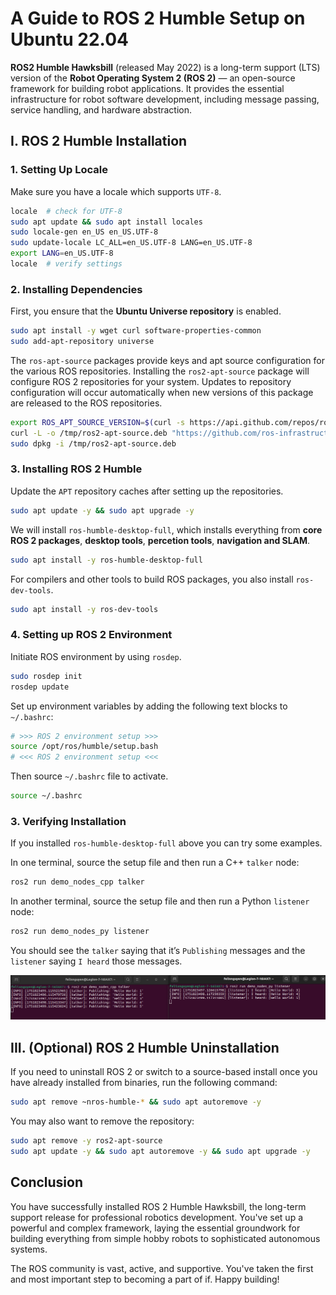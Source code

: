 # A Guide to ROS 2 Humble Setup on Ubuntu 22.04

**ROS2 Humble Hawksbill** (released May 2022) is a long-term support (LTS) version of the **Robot Operating System 2 (ROS 2)** — an open-source framework for building robot applications. It provides the essential infrastructure for robot software development, including message passing, service handling, and hardware abstraction.

## I. ROS 2 Humble Installation

### 1. Setting Up Locale

Make sure you have a locale which supports `UTF-8`.

```sh
locale  # check for UTF-8
sudo apt update && sudo apt install locales
sudo locale-gen en_US en_US.UTF-8
sudo update-locale LC_ALL=en_US.UTF-8 LANG=en_US.UTF-8
export LANG=en_US.UTF-8
locale  # verify settings
```

### 2. Installing Dependencies

First, you ensure that the **Ubuntu Universe repository** is enabled.

```sh
sudo apt install -y wget curl software-properties-common
sudo add-apt-repository universe
```

The `ros-apt-source` packages provide keys and apt source configuration for the various ROS repositories. Installing the `ros2-apt-source` package will configure ROS 2 repositories for your system. Updates to repository configuration will occur automatically when new versions of this package are released to the ROS repositories.

```sh
export ROS_APT_SOURCE_VERSION=$(curl -s https://api.github.com/repos/ros-infrastructure/ros-apt-source/releases/latest | grep -F "tag_name" | awk -F\" '{print $4}')
curl -L -o /tmp/ros2-apt-source.deb "https://github.com/ros-infrastructure/ros-apt-source/releases/download/${ROS_APT_SOURCE_VERSION}/ros2-apt-source_${ROS_APT_SOURCE_VERSION}.$(. /etc/os-release && echo $VERSION_CODENAME)_all.deb" # If using Ubuntu derivates use $UBUNTU_CODENAME
sudo dpkg -i /tmp/ros2-apt-source.deb
```

### 3. Installing ROS 2 Humble

Update the `APT` repository caches after setting up the repositories.

```sh
sudo apt update -y && sudo apt upgrade -y
```

We will install `ros-humble-desktop-full`, which installs everything from **core ROS 2 packages**, **desktop tools**, **percetion tools**, **navigation and SLAM**.

```sh
sudo apt install -y ros-humble-desktop-full
```

For compilers and other tools to build ROS packages, you also install `ros-dev-tools`.

```sh
sudo apt install -y ros-dev-tools
```

### 4. Setting up ROS 2 Environment

Initiate ROS environment by using `rosdep`.

```sh
sudo rosdep init
rosdep update
```

Set up environment variables by adding the following text blocks to `~/.bashrc`:

```sh
# >>> ROS 2 environment setup >>>
source /opt/ros/humble/setup.bash
# <<< ROS 2 environment setup <<<
```

Then source `~/.bashrc` file to activate.

```sh
source ~/.bashrc
```

### 3. Verifying Installation

If you installed `ros-humble-desktop-full` above you can try some examples.

In one terminal, source the setup file and then run a C++ `talker` node:

```sh
ros2 run demo_nodes_cpp talker
```

In another terminal, source the setup file and then run a Python `listener` node:

```sh
ros2 run demo_nodes_py listener
```

You should see the `talker` saying that it’s `Publishing` messages and the `listener` saying `I heard` those messages.

![alt text](images/06_ros2_example_talker_listener.png)

## III. (Optional) ROS 2 Humble Uninstallation

If you need to uninstall ROS 2 or switch to a source-based install once you have already installed from binaries, run the following command:

```sh
sudo apt remove ~nros-humble-* && sudo apt autoremove -y
```

You may also want to remove the repository:

```sh
sudo apt remove -y ros2-apt-source
sudo apt update -y && sudo apt autoremove -y && sudo apt upgrade -y
```

## Conclusion

You have successfully installed ROS 2 Humble Hawksbill, the long-term support release for professional robotics development. You've set up a powerful and complex framework, laying the essential groundwork for building everything from simple hobby robots to sophisticated autonomous systems.

The ROS community is vast, active, and supportive. You've taken the first and most important step to becoming a part of if. Happy building!
